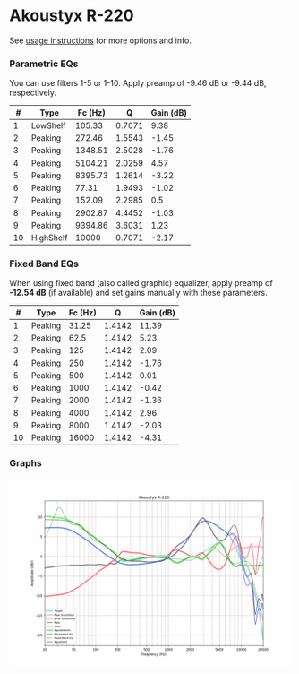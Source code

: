 # Akoustyx R-220
See [usage instructions](https://github.com/jaakkopasanen/AutoEq#usage) for more options and info.

### Parametric EQs
You can use filters 1-5 or 1-10. Apply preamp of -9.46 dB or -9.44 dB, respectively.

|   # | Type      |   Fc (Hz) |      Q |   Gain (dB) |
|-----|-----------|-----------|--------|-------------|
|   1 | LowShelf  |    105.33 | 0.7071 |        9.38 |
|   2 | Peaking   |    272.46 | 1.5543 |       -1.45 |
|   3 | Peaking   |   1348.51 | 2.5028 |       -1.76 |
|   4 | Peaking   |   5104.21 | 2.0259 |        4.57 |
|   5 | Peaking   |   8395.73 | 1.2614 |       -3.22 |
|   6 | Peaking   |     77.31 | 1.9493 |       -1.02 |
|   7 | Peaking   |    152.09 | 2.2985 |        0.5  |
|   8 | Peaking   |   2902.87 | 4.4452 |       -1.03 |
|   9 | Peaking   |   9394.86 | 3.6031 |        1.23 |
|  10 | HighShelf |  10000    | 0.7071 |       -2.17 |

### Fixed Band EQs
When using fixed band (also called graphic) equalizer, apply preamp of **-12.54 dB** (if available) and set gains manually with these parameters.

|   # | Type    |   Fc (Hz) |      Q |   Gain (dB) |
|-----|---------|-----------|--------|-------------|
|   1 | Peaking |     31.25 | 1.4142 |       11.39 |
|   2 | Peaking |     62.5  | 1.4142 |        5.23 |
|   3 | Peaking |    125    | 1.4142 |        2.09 |
|   4 | Peaking |    250    | 1.4142 |       -1.76 |
|   5 | Peaking |    500    | 1.4142 |        0.01 |
|   6 | Peaking |   1000    | 1.4142 |       -0.42 |
|   7 | Peaking |   2000    | 1.4142 |       -1.36 |
|   8 | Peaking |   4000    | 1.4142 |        2.96 |
|   9 | Peaking |   8000    | 1.4142 |       -2.03 |
|  10 | Peaking |  16000    | 1.4142 |       -4.31 |

### Graphs
![](./Akoustyx%20R-220.png)
